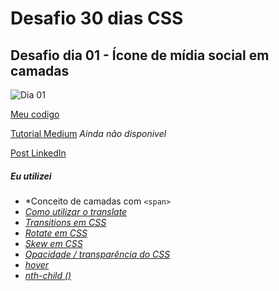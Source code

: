 # Desafio 30 dias CSS

##  Desafio dia 01 - Ícone de mídia social em camadas <a name="id01"></a>
![Dia 01](https://user-images.githubusercontent.com/37448340/88348819-d38d7000-cd24-11ea-99d1-39b04afb77f2.gif)


[Meu codigo](https://github.com/MilenaCarecho/30diasDeCSS/tree/master/Desafios/dia%2001)

[Tutorial Medium]() *Ainda não disponivel*

[Post LinkedIn](https://www.linkedin.com/posts/milenacarecho_30diascss-html5-css3-activity-6690824691449413632-7vau) 


##### Eu utilizei

* *Conceito de camadas com `<span>`
* *[Como utilizar o translate](https://developer.mozilla.org/pt-BR/docs/Web/CSS/transform-function/translate)*
* *[Transitions em CSS](https://www.w3schools.com/css/css3_transitions.asp)*
* *[Rotate em CSS](https://www.w3schools.com/cssref/css3_pr_transform.asp)*
* *[Skew em CSS](https://developer.mozilla.org/en-US/docs/Web/CSS/transform-function/skew)*
* *[Opacidade / transparência do CSS](https://www.w3schools.com/css/css_image_transparency.asp)*
* *[hover](https://www.w3schools.com/cssref/sel_hover.asp)*
* *[nth-child ()](https://www.w3schools.com/cssref/sel_nth-child.asp)*
